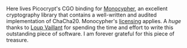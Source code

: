 Here lives Picocrypt's CGO binding for <a href="https://monocypher.org/">Monocypher</a>, an excellent cryptography library that contains a well-written and audited implementation of ChaCha20. Monocypher's <a href="https://github.com/LoupVaillant/Monocypher/blob/master/LICENCE.md">licensing</a> applies. A <i>huge</i> thanks to <a href="https://loup-vaillant.fr/">Loup Vaillant</a> for spending the time and effort to write this outstanding piece of software. I am forever grateful for this piece of treasure.
